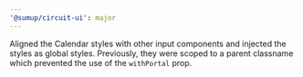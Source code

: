 ```yaml
---
'@sumup/circuit-ui': major
---
```


Aligned the Calendar styles with other input components and injected the styles as global styles. Previously, they were scoped to a parent classname which prevented the use of the `withPortal` prop.
